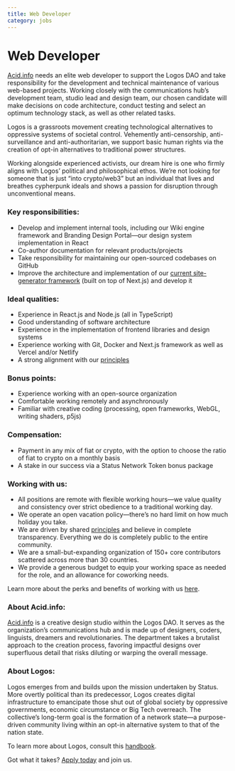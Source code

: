 ```yaml
---
title: Web Developer
category: jobs
---
```

# Web Developer

[Acid.info](http://Acid.info) needs an elite web developer to support the Logos DAO and take responsibility for the development and technical maintenance of various web-based projects. Working closely with the communications hub’s development team, studio lead and design team, our chosen candidate will make decisions on code architecture, conduct testing and select an optimum technology stack, as well as other related tasks.

Logos is a grassroots movement creating technological alternatives to oppressive systems of societal control. Vehemently anti-censorship, anti-surveillance and anti-authoritarian, we support basic human rights via the creation of opt-in alternatives to traditional power structures.

Working alongside experienced activists, our dream hire is one who firmly aligns with Logos’ political and philosophical ethos. We’re not looking for someone that is just “into crypto/web3” but an individual that lives and breathes cypherpunk ideals and shows a passion for disruption through unconventional means.

### Key responsibilities:

- Develop and implement internal tools, including our Wiki engine framework and Branding Design Portal—our design system implementation in React
- Co-author documentation for relevant products/projects
- Take responsibility for maintaining our open-sourced codebases on GitHub
- Improve the architecture and implementation of our [current site-generator framework](https://github.com/acid-info/logos-site-builder) (built on top of Next.js) and develop it

### Ideal qualities:

- Experience in React.js and Node.js (all in TypeScript)
- Good understanding of software architecture
- Experience in the implementation of frontend libraries and design systems
- Experience working with Git, Docker and Next.js framework as well as Vercel and/or Netlify
- A strong alignment with our [principles](https://www.notion.so/Status-im-Homepage-Analytics-7d0fd46eb769460982e17c1808877215)

### Bonus points:

- Experience working with an open-source organization
- Comfortable working remotely and asynchronously
- Familiar with creative coding (processing, open frameworks, WebGL, writing shaders, p5js)

### Compensation:

- Payment in any mix of fiat or crypto, with the option to choose the ratio of fiat to crypto on a monthly basis
- A stake in our success via a Status Network Token bonus package

### Working with us:

- All positions are remote with flexible working hours—we value quality and consistency over strict obedience to a traditional working day.
- We operate an open vacation policy—there’s no hard limit on how much holiday you take.
- We are driven by shared [principles](https://our.status.im/our-principles/) and believe in complete transparency. Everything we do is completely public to the entire community.
- We are a small-but-expanding organization of 150+ core contributors scattered across more than 30 countries.
- We provide a generous budget to equip your working space as needed for the role, and an allowance for coworking needs.

Learn more about the perks and benefits of working with us [here](https://status.im/our_team/perks_benefits.html).

### About Acid.info:

[Acid.info](http://Acid.info) is a creative design studio within the Logos DAO. It serves as the organization’s communications hub and is made up of designers, coders, linguists, dreamers and revolutionaries. The department takes a brutalist approach to the creation process, favoring impactful designs over superfluous detail that risks diluting or warping the overall message.

### About Logos:

Logos emerges from and builds upon the mission undertaken by Status. More overtly political than its predecessor, Logos creates digital infrastructure to emancipate those shut out of global society by oppressive governments, economic circumstance or Big Tech overreach. The collective’s long-term goal is the formation of a network state—a purpose-driven community living within an opt-in alternative system to that of the nation state.

To learn more about Logos, consult this [handbook](https://github.com/acid-info/public-assets/blob/master/logos-manual.pdf).

Got what it takes? [Apply today](https://grnh.se/37bd93c91us) and join us.
